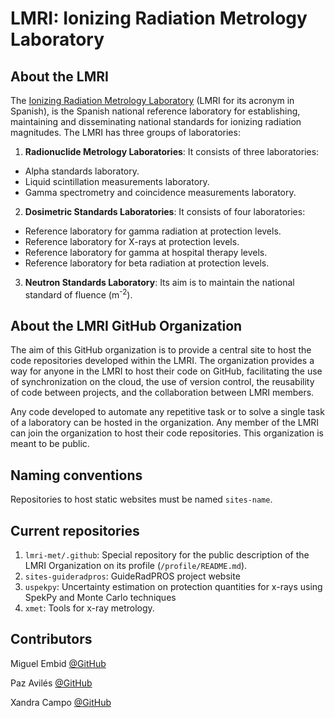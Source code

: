 # LMRI: Ionizing Radiation Metrology Laboratory

## About the LMRI

The [Ionizing Radiation Metrology Laboratory](https://rdgroups.ciemat.es/web/lmri) (LMRI for its acronym in Spanish), is the Spanish national reference laboratory for establishing, maintaining and disseminating national standards for ionizing radiation magnitudes.
The LMRI has three groups of laboratories:

1. **Radionuclide Metrology Laboratories**:
It consists of three laboratories:
- Alpha standards laboratory.
- Liquid scintillation measurements laboratory.
- Gamma spectrometry and coincidence measurements laboratory.

2. **Dosimetric Standards Laboratories**:
It consists of four laboratories:
- Reference laboratory for gamma radiation at protection levels.
- Reference laboratory for X-rays at protection levels.
- Reference laboratory for gamma at hospital therapy levels.
- Reference laboratory for beta radiation at protection levels.

3. **Neutron Standards Laboratory**:
Its aim is to maintain the national standard of fluence (m<sup>-2</sup>).

## About the LMRI GitHub Organization

The aim of this GitHub organization is to provide a central site to host the code repositories developed within the LMRI.
The organization provides a way for anyone in the LMRI to host their code on GitHub, facilitating the use of synchronization on the cloud, the use of version control, the reusability of code between projects, and the collaboration between LMRI members.

Any code developed to automate any repetitive task or to solve a single task of a laboratory can be hosted in the organization. 
Any member of the LMRI can join the organization to host their code repositories. 
This organization is meant to be public. 

## Naming conventions

Repositories to host static websites must be named ``sites-name``.

## Current repositories

1. ``lmri-met/.github``: Special repository for the public description of the LMRI Organization on its profile (``/profile/README.md``).
2. ``sites-guideradpros``: GuideRadPROS project website
3. ``uspekpy``: Uncertainty estimation on protection quantities for x-rays using SpekPy and Monte Carlo techniques
4. ``xmet``: Tools for x-ray metrology.

## Contributors

Miguel Embid [@GitHub](https://github.com/Miguel-Embid/)

Paz Avilés [@GitHub](https://github.com/pazaviles/)

Xandra Campo [@GitHub](https://github.com/xandratxan/)



